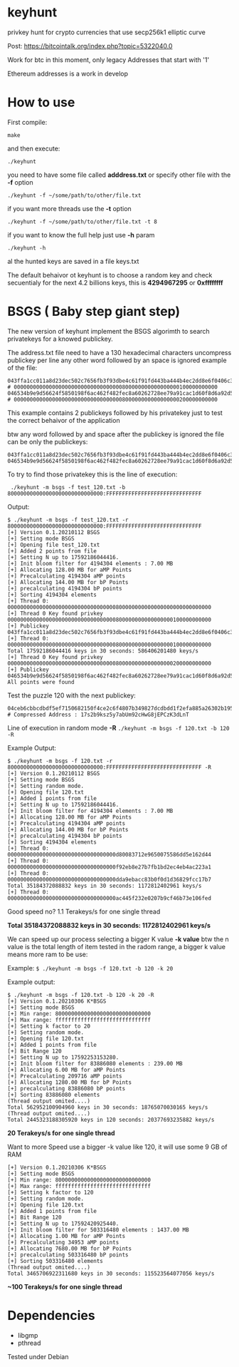 # keyhunt
privkey hunt for crypto currencies that use secp256k1  elliptic curve

Post: https://bitcointalk.org/index.php?topic=5322040.0

Work for btc in this moment, only legacy Addresses that start with '1'

Ethereum addresses is a work in develop

# How to use
First compile:

``make``

and then execute:

``./keyhunt``

you need to have some file called **adddress.txt** or specify other file with the **-f** option

``./keyhunt -f ~/some/path/to/other/file.txt``

if you want more threads use the **-t** option

``./keyhunt -f ~/some/path/to/other/file.txt -t 8``

if you want to know the full help just use **-h** param

``./keyhunt -h``

al the hunted keys are saved in a file keys.txt

The default behaivor ot keyhunt is to choose a random key and check secuentialy for the next 4.2 billions keys, this is **4294967295** or **0xffffffff**

# BSGS ( Baby step giant step)

The new version of keyhunt implement the BSGS algorimth to search privatekeys for a knowed publickey.

The address.txt file need to have a 130 hexadecimal characters uncompress publickey per line any other word followed by an space is ignored example of the file:

```
043ffa1cc011a8d23dec502c7656fb3f93dbe4c61f91fd443ba444b4ec2dd8e6f0406c36edf3d8a0dfaa7b8f309b8f1276a5c04131762c23594f130a023742bdde # 0000000000000000000000000000000000800000000000000000100000000000
046534b9e9d56624f5850198f6ac462f482fec8a60262728ee79a91cac1d60f8d6a92d5131a20f78e26726a63d212158b20b14c3025ebb9968c890c4bab90bfc69 # 0000000000000000000000000000000000800000000000000000200000000000
```

This example contains 2 publickeys followed by his privatekey just to test the correct behaivor of the application

btw any word followed by and space after the publickey is ignored the file can be only the publickeys:

```
043ffa1cc011a8d23dec502c7656fb3f93dbe4c61f91fd443ba444b4ec2dd8e6f0406c36edf3d8a0dfaa7b8f309b8f1276a5c04131762c23594f130a023742bdde
046534b9e9d56624f5850198f6ac462f482fec8a60262728ee79a91cac1d60f8d6a92d5131a20f78e26726a63d212158b20b14c3025ebb9968c890c4bab90bfc69
```

To try to find those privatekey this is the line of execution:

`` ./keyhunt -m bsgs -f test_120.txt -b 800000000000000000000000000000:FFFFFFFFFFFFFFFFFFFFFFFFFFFFFF``

Output:

```
$ ./keyhunt -m bsgs -f test_120.txt -r 800000000000000000000000000000:FFFFFFFFFFFFFFFFFFFFFFFFFFFFFF
[+] Version 0.1.20210112 BSGS
[+] Setting mode BSGS
[+] Opening file test_120.txt
[+] Added 2 points from file
[+] Setting N up to 17592186044416.
[+] Init bloom filter for 4194304 elements : 7.00 MB
[+] Allocating 128.00 MB for aMP Points
[+] Precalculating 4194304 aMP points
[+] Allocating 144.00 MB for bP Points
[+] precalculating 4194304 bP points
[+] Sorting 4194304 elements
[+] Thread 0: 0000000000000000000000000000000000800000000000000000000000000000
[+] Thread 0 Key found privkey 0000000000000000000000000000000000800000000000000000100000000000
[+] Publickey 043ffa1cc011a8d23dec502c7656fb3f93dbe4c61f91fd443ba444b4ec2dd8e6f0406c36edf3d8a0dfaa7b8f309b8f1276a5c04131762c23594f130a023742bdde
[+] Thread 0: 0000000000000000000000000000000000800000000000000000100000000000
Total 17592186044416 keys in 30 seconds: 586406201480 keys/s
[+] Thread 0 Key found privkey 0000000000000000000000000000000000800000000000000000200000000000
[+] Publickey 046534b9e9d56624f5850198f6ac462f482fec8a60262728ee79a91cac1d60f8d6a92d5131a20f78e26726a63d212158b20b14c3025ebb9968c890c4bab90bfc69
All points were found
```

Test the puzzle 120 with the next publickey:

```
04ceb6cbbcdbdf5ef7150682150f4ce2c6f4807b349827dcdbdd1f2efa885a26302b195386bea3f5f002dc033b92cfc2c9e71b586302b09cfe535e1ff290b1b5ac # Compressed Address : 17s2b9ksz5y7abUm92cHwG8jEPCzK3dLnT
```

Line of execution in random mode **-R**
``./keyhunt -m bsgs -f 120.txt -b 120 -R`` 


Example Output:

```
$ ./keyhunt -m bsgs -f 120.txt -r 800000000000000000000000000000:FFFFFFFFFFFFFFFFFFFFFFFFFFFFFF -R
[+] Version 0.1.20210112 BSGS
[+] Setting mode BSGS
[+] Setting random mode.
[+] Opening file 120.txt
[+] Added 1 points from file
[+] Setting N up to 17592186044416.
[+] Init bloom filter for 4194304 elements : 7.00 MB
[+] Allocating 128.00 MB for aMP Points
[+] Precalculating 4194304 aMP points
[+] Allocating 144.00 MB for bP Points
[+] precalculating 4194304 bP points
[+] Sorting 4194304 elements
[+] Thread 0: 0000000000000000000000000000000000d80083712e9650075586dd5e162d44
[+] Thread 0: 0000000000000000000000000000000000f92eb8e27b7fb1bd2ec4eb4ac223a1
[+] Thread 0: 0000000000000000000000000000000000dda9ebacc83b0f0d1d36829fcc17b7
Total 35184372088832 keys in 30 seconds: 1172812402961 keys/s
[+] Thread 0: 0000000000000000000000000000000000ac445f232e0207b9cf46b73e106fed
```

Good speed no? 1.1 Terakeys/s for one single thread

**Total 35184372088832 keys in 30 seconds: 1172812402961 keys/s**

We can speed up our process selecting a bigger K value **-k value** btw the n value is the total length of item tested in the radom range, a bigger k value means more ram to be use:

Example:
``$ ./keyhunt -m bsgs -f 120.txt -b 120 -k 20``

Example output:

```
$ ./keyhunt -m bsgs -f 120.txt -b 120 -k 20 -R
[+] Version 0.1.20210306 K*BSGS
[+] Setting mode BSGS
[+] Min range: 800000000000000000000000000000
[+] Max range: ffffffffffffffffffffffffffffff
[+] Setting k factor to 20
[+] Setting random mode.
[+] Opening file 120.txt
[+] Added 1 points from file
[+] Bit Range 120
[+] Setting N up to 17592253153280.
[+] Init bloom filter for 83886080 elements : 239.00 MB
[+] Allocating 6.00 MB for aMP Points
[+] Precalculating 209716 aMP points
[+] Allocating 1280.00 MB for bP Points
[+] precalculating 83886080 bP points
[+] Sorting 83886080 elements
(Thread output omited....)
Total 562952100904960 keys in 30 seconds: 18765070030165 keys/s
(Thread output omited....)
Total 2445323188305920 keys in 120 seconds: 20377693235882 keys/s
```

**20 Terakeys/s for one single thread**

Want to more Speed use a bigger -k value like 120, it will use some 9 GB of RAM


```
[+] Version 0.1.20210306 K*BSGS
[+] Setting mode BSGS
[+] Min range: 800000000000000000000000000000
[+] Max range: ffffffffffffffffffffffffffffff
[+] Setting k factor to 120
[+] Setting random mode.
[+] Opening file 120.txt
[+] Added 1 points from file
[+] Bit Range 120
[+] Setting N up to 17592420925440.
[+] Init bloom filter for 503316480 elements : 1437.00 MB
[+] Allocating 1.00 MB for aMP Points
[+] Precalculating 34953 aMP points
[+] Allocating 7680.00 MB for bP Points
[+] precalculating 503316480 bP points
[+] Sorting 503316480 elements
(Thread output omited....)
Total 3465706922311680 keys in 30 seconds: 115523564077056 keys/s
````

**~100 Terakeys/s for one single thread**



# Dependencies
- libgmp
- pthread

Tested under Debian
